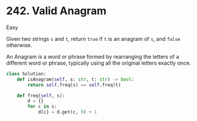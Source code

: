 # 242. Valid Anagram

Easy

Given two strings `s` and `t`, return `true` if `t` is an anagram of `s`, and `false` otherwise.

An Anagram is a word or phrase formed by rearranging the letters of a different word or phrase, typically using all the original letters exactly once.

```python
class Solution:
    def isAnagram(self, s: str, t: str) -> bool:
        return self.freq(s) == self.freq(t)

    def freq(self, s):
        d = {}
        for c in s:
            d[c] = d.get(c, 0) + 1
```
